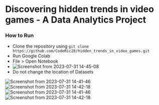 # Discovering hidden trends in video games - A Data Analytics Project

### How to Run
- Clone the repository using `git clone https://github.com/CodeRic28/hidden_trends_in_video_games.git`
- Run Google Colab
- File > Open Notebook
- ![Screenshot from 2023-07-31 14-45-08](https://github.com/CodeRic28/hidden_trends_in_video_games/assets/51741804/e27349e8-1911-477a-8465-71cf1d705eaa)
- Do not change the location of Datasets

![Screenshot from 2023-07-31 14-41-46](https://github.com/CodeRic28/hidden_trends_in_video_games/assets/51741804/19e834b6-08e7-4425-864c-700b19794f02)
![Screenshot from 2023-07-31 14-42-18](https://github.com/CodeRic28/hidden_trends_in_video_games/assets/51741804/0ccb33e9-c989-409a-a909-a1c118dbf34d)
![Screenshot from 2023-07-31 14-41-46](https://github.com/CodeRic28/hidden_trends_in_video_games/assets/51741804/1eff0275-ecf1-43c9-9977-e9c9933df7c8)
![Screenshot from 2023-07-31 14-42-18](https://github.com/CodeRic28/hidden_trends_in_video_games/assets/51741804/193026fd-58b4-4a55-9962-7431fb8fe69e)

